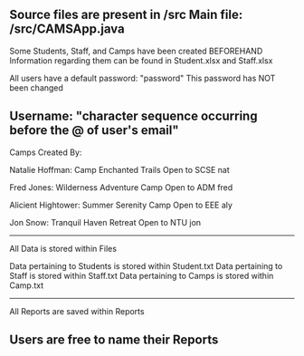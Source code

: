 Source files are present in /src
Main file: /src/CAMSApp.java
-------------------------------------------------------------------------------------
Some Students, Staff, and Camps have been created BEFOREHAND
Information regarding them can be found in Student.xlsx and Staff.xlsx

All users have a default password: "password"
This password has NOT been changed

Username: "character sequence occurring before the @ of user's email"
--------------------------------------------------------------------------------------
Camps Created By:

Natalie Hoffman:
	Camp Enchanted Trails 		Open to SCSE	nat

Fred Jones:
	Wilderness Adventure Camp	Open to ADM	fred

Alicient Hightower:
	Summer Serenity Camp		Open to EEE	aly

Jon Snow:
	Tranquil Haven Retreat		Open to NTU	jon

-------------------------------------------------------------------------------------
All Data is stored within Files

Data pertaining to Students is stored within Student.txt
Data pertaining to Staff is stored within Staff.txt
Data pertaining to Camps is stored within Camp.txt

-------------------------------------------------------------------------------------
All Reports are saved within Reports

Users are free to name their Reports
-------------------------------------------------------------------------------------




